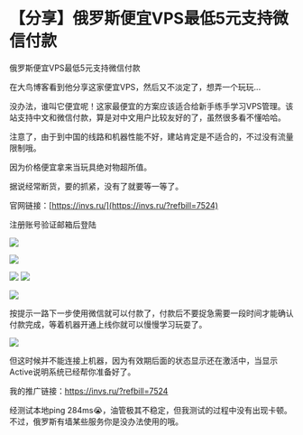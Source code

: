 # 【分享】俄罗斯便宜VPS最低5元支持微信付款


俄罗斯便宜VPS最低5元支持微信付款

在大鸟博客看到他分享这家便宜VPS，然后又不淡定了，想弄一个玩玩...

没办法，谁叫它便宜呢！这家最便宜的方案应该适合给新手练手学习VPS管理。该站支持中文和微信付款，算是对中文用户比较友好的了，虽然很多看不懂哈哈。

注意了，由于到中国的线路和机器性能不好，建站肯定是不适合的，不过没有流量限制哦。

因为价格便宜拿来当玩具绝对物超所值。

据说经常断货，要的抓紧，没有了就要等一等了。

官网链接：[https://invs.ru/](https://invs.ru/?refbill=7524)

注册账号验证邮箱后登陆

![](https://img.1078503.org/imgs/2019/10/eb8c69421967d707.jpg)

![](https://img.1078503.org/imgs/2019/10/711a6c3e92cc9e63.jpg)

![](https://img.1078503.org/imgs/2019/10/2c31bc04cc826002.jpg)
![](https://img.1078503.org/imgs/2019/10/138caab87868df54.jpg)

![](https://img.1078503.org/imgs/2019/10/b53cbefa00e1b990.jpg)

按提示一路下一步使用微信就可以付款了，付款后不要捉急需要一段时间才能确认付款完成，等着机器开通上线你就可以慢慢学习玩耍了。

![](https://img.1078503.org/imgs/2019/10/1ad0e7a7257aaa94.jpg)

但这时候并不能连接上机器，因为有效期后面的状态显示还在激活中，当显示Active说明系统已经帮你准备好了。

我的推广链接：https://invs.ru/?refbill=7524

经测试本地ping 284ms😭，油管极其不稳定，但我测试的过程中没有出现卡顿。不过，俄罗斯有墙某些服务你是没办法使用的哦。


